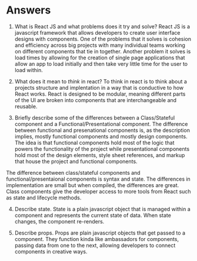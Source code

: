 # Answers

1.  What is React JS and what problems does it try and solve?
React JS is a javascript framework that allows developers to create user interface designs with components. One of the problems that it solves is cohesion and efficiency across big projects with many individual teams working on different components that tie in together. Another problem it solves is load times by allowing for the creation of single page applications that allow an app to load initially and then take very little time for the user to load within. 


2.  What does it mean to _think_ in react?
To think in react is to think about a projects structure and implentation in a way that is conductive to how React works. React is designed to be modular, meaning different parts of the UI are broken into components that are interchangeable and reusable. 


3.  Briefly describe some of the differences between a Class/Stateful component and a Functional/Presentational component.
The difference between functional and presenational components is, as the description implies, mostly functional components and mostly design components. The idea is that functional components hold most of the logic that powers the functionality of the project while presentational components hold most of the design elements, style sheet references, and markup that house the project and functional components.

The difference between class/stateful components and functional/presentaional components is syntax and state. The differences in implementation are small but when compiled, the differences are great. Class components give the developer access to more tools from React such as state and lifecycle methods.


4.  Describe state.
State is a plain javascript object that is managed within a component and represents the current state of data. When state changes, the component re-renders.


5.  Describe props.
Props are plain javascript objects that get passed to a component. They function kinda like ambassadors for components, passing data from one to the next, allowing developers to connect components in creative ways.

